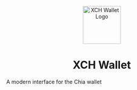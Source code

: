 <p align="center">
  <a href="https://xchfaucet.togatech.org/" target="_blank" rel="noopener noreferrer">
    <img src="https://xchfaucet.togatech.org/XCHWallet.png" width="100" alt="XCH Wallet Logo">
  </a>
</p>

<h1 align="center">XCH Wallet</h1>

A modern interface for the Chia wallet
